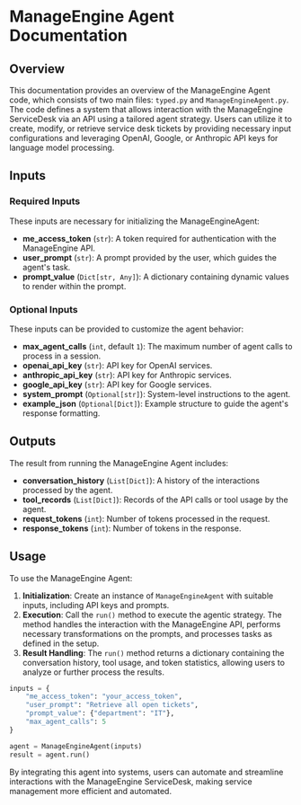 # ManageEngine Agent Documentation

## Overview

This documentation provides an overview of the ManageEngine Agent code, which consists of two main files: `typed.py` and `ManageEngineAgent.py`. The code defines a system that allows interaction with the ManageEngine ServiceDesk via an API using a tailored agent strategy. Users can utilize it to create, modify, or retrieve service desk tickets by providing necessary input configurations and leveraging OpenAI, Google, or Anthropic API keys for language model processing.

## Inputs

### Required Inputs

These inputs are necessary for initializing the ManageEngineAgent:

- **me_access_token** (`str`): A token required for authentication with the ManageEngine API.
- **user_prompt** (`str`): A prompt provided by the user, which guides the agent's task.
- **prompt_value** (`Dict[str, Any]`): A dictionary containing dynamic values to render within the prompt.

### Optional Inputs

These inputs can be provided to customize the agent behavior:

- **max_agent_calls** (`int`, default `1`): The maximum number of agent calls to process in a session.
- **openai_api_key** (`str`): API key for OpenAI services.
- **anthropic_api_key** (`str`): API key for Anthropic services.
- **google_api_key** (`str`): API key for Google services.
- **system_prompt** (`Optional[str]`): System-level instructions to the agent.
- **example_json** (`Optional[Dict]`): Example structure to guide the agent's response formatting.

## Outputs

The result from running the ManageEngine Agent includes:

- **conversation_history** (`List[Dict]`): A history of the interactions processed by the agent.
- **tool_records** (`List[Dict]`): Records of the API calls or tool usage by the agent.
- **request_tokens** (`int`): Number of tokens processed in the request.
- **response_tokens** (`int`): Number of tokens in the response.

## Usage

To use the ManageEngine Agent:

1. **Initialization**: Create an instance of `ManageEngineAgent` with suitable inputs, including API keys and prompts.
2. **Execution**: Call the `run()` method to execute the agentic strategy. The method handles the interaction with the ManageEngine API, performs necessary transformations on the prompts, and processes tasks as defined in the setup.
3. **Result Handling**: The `run()` method returns a dictionary containing the conversation history, tool usage, and token statistics, allowing users to analyze or further process the results.

```python
inputs = {
    "me_access_token": "your_access_token",
    "user_prompt": "Retrieve all open tickets",
    "prompt_value": {"department": "IT"},
    "max_agent_calls": 5
}

agent = ManageEngineAgent(inputs)
result = agent.run()
```

By integrating this agent into systems, users can automate and streamline interactions with the ManageEngine ServiceDesk, making service management more efficient and automated.
